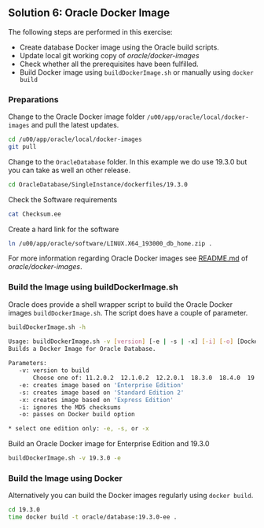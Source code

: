 ## Solution 6: Oracle Docker Image

The following steps are performed in this exercise:

- Create database Docker image using the Oracle build scripts.
- Update local git working copy of *oracle/docker-images*
- Check whether all the prerequisites have been fulfilled.
- Build Docker image using `buildDockerImage.sh` or manually using `docker build`

<!-- Stuff between the <div class="notes"> will be rendered as pptx slide notes -->
<div class="notes">
</div>

<!-- Stuff between the <div class="no notes"> will not be rendered as pptx slide notes -->
<div class="no notes">

### Preparations

Change to the Oracle Docker image folder `/u00/app/oracle/local/docker-images` and pull the latest updates.

```bash
cd /u00/app/oracle/local/docker-images
git pull
```

Change to the `OracleDatabase` folder. In this example we do use 19.3.0 but you can take as well an other release.

```bash
cd OracleDatabase/SingleInstance/dockerfiles/19.3.0
```

Check the Software requirements

```bash
cat Checksum.ee
```

Create a hard link for the software

```bash
ln /u00/app/oracle/software/LINUX.X64_193000_db_home.zip .
```

For more information regarding Oracle Docker images see [README.md](https://github.com/oracle/docker-images/tree/master/OracleDatabase/SingleInstance) of *oracle/docker-images*.

### Build the Image using buildDockerImage.sh

Oracle does provide a shell wrapper script to build the Oracle Docker images `buildDockerImage.sh`. The script does have a couple of parameter.

```bash
buildDockerImage.sh -h

Usage: buildDockerImage.sh -v [version] [-e | -s | -x] [-i] [-o] [Docker build option]
Builds a Docker Image for Oracle Database.
  
Parameters:
   -v: version to build
       Choose one of: 11.2.0.2  12.1.0.2  12.2.0.1  18.3.0  18.4.0  19.3.0  
   -e: creates image based on 'Enterprise Edition'
   -s: creates image based on 'Standard Edition 2'
   -x: creates image based on 'Express Edition'
   -i: ignores the MD5 checksums
   -o: passes on Docker build option

* select one edition only: -e, -s, or -x
```

Build an Oracle Docker image for Enterprise Edition and 19.3.0

```bash
buildDockerImage.sh -v 19.3.0 -e 
```

### Build the Image using Docker

Alternatively you can build the Docker images regularly using `docker build`.

```bash
cd 19.3.0
time docker build -t oracle/database:19.3.0-ee .
```

</div>
